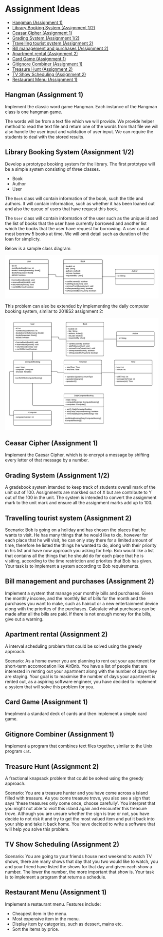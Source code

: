 # Assignment Ideas <!-- omit in toc -->

- [Hangman (Assignment 1)](#hangman-assignment-1)
- [Library Booking System (Assignment 1/2)](#library-booking-system-assignment-12)
- [Ceasar Cipher (Assignment 1)](#ceasar-cipher-assignment-1)
- [Grading System (Assignment 1/2)](#grading-system-assignment-12)
- [Travelling tourist system (Assignment 2)](#travelling-tourist-system-assignment-2)
- [Bill management and purchases (Assignment 2)](#bill-management-and-purchases-assignment-2)
- [Apartment rental (Assignment 2)](#apartment-rental-assignment-2)
- [Card Game (Assignment 1)](#card-game-assignment-1)
- [Gitignore Combiner (Assignment 1)](#gitignore-combiner-assignment-1)
- [Treasure Hunt (Assignment 2)](#treasure-hunt-assignment-2)
- [TV Show Scheduling (Assignment 2)](#tv-show-scheduling-assignment-2)
- [Restaurant Menu (Assignment 1)](#restaurant-menu-assignment-1)

## Hangman (Assignment 1)

Implement the classic word game Hangman. Each instance of the Hangman class is one hangman game.

The words will be from a text file which we will provide. We provide helper method to read the text file and return one of the words from that file we will also handle the user input and validation of user input. We can require the students to deal with the stored results.

## Library Booking System (Assignment 1/2)

Develop a prototype booking system for the library. The first prototype will be a simple system consisting of three classes.

- Book
- Author
- User

The `Book` class will contain information of the book, such the title and authors. It will contain information, such as whether it has been loaned out and also the queue of users that have request this book.

 The `User` class will contain information of the user such as the unique id and the list of books that the user have currently borrowed and another list which the books that the user have request for borrowing. A user can at most borrow 5 books at time. We will omit detail such as duration of the loan for simplicty.

 Below is a sample class diagram:

![Sample UML Class Diagram Library Booking System Basic Version UML Diagram](images/library-booking-system-basic-class-diagram.png)

This problem can also be extended by implementing the daily computer booking system, similar to 2018S2 assignment 2:

![Library Booking System UML Diagram](images/library-booking-system-class-diagram.png)

## Ceasar Cipher (Assignment 1)

Implement the Caesar Cipher, which is to encrypt a message by shifting every letter of that message by a number.

## Grading System (Assignment 1/2)

A gradebook system intended to keep track of students overall mark of the unit out of 100. Assignments are markked out of X but are contribute to Y out of the 100 in the unit. The system is intended to convert the assignment mark to the unit mark and ensure all the assignment marks add up to 100.

## Travelling tourist system (Assignment 2)

Scenario: Bob is going on a holiday and has chosen the places that he wants to visit. He has many things that he would like to do, however for each place that he will visit, he can only stay there for a limited amount of time, therefore he listed the things he wanted to do, along with their priority in his list and have now approach you asking for help. Bob would like a list that contains all the things that he should do for each place that he is visiting, according to the time restriction and priorites that Bob has given. Your task is to implement a system according to Bob requirements.

## Bill management and purchases (Assignment 2)

Implement a system that manage your monthly bills and purchases. Given the monthly income, and the monthly list of bills for the month and the purchases you want to make, such as haircut or a new entertainment device along with the priorites of the purchases. Calculate what purchases can be made after all the bills are paid. If there is not enough money for the bills, give out a warning.

## Apartment rental (Assignment 2)

A interval scheduling problem that could be solved using the greedy approach.

Scenario: As a home owner you are planning to rent out your apartment for short-term accomodation like AirBnb. You have a list of people that are interested in renting out your apartment along with the number of days they are staying. Your goal is to maximise the number of days your apartment is rented out, as a aspiring software engineer, you have decided to implement a system that will solve this problem for you.

## Card Game (Assignment 1)

Imeplment a standard deck of cards and then implement a simple card game.

## Gitignore Combiner (Assignment 1)

Implement a program that combines text files together, similar to the Unix program `cat`.

## Treasure Hunt (Assignment 2)

A fractional knapsack problem that could be solved using the greedy approach.

Scenario: You are a treasure hunter and you have come across a island filled with treasure. As you come treasure trove, you also see a sign that says 'these treasures only come once, choose carefully'. You interpret that you might not able to visit this island again and encounter this treasure trove. Although you are unsure whether the sign is true or not, you have decide to not risk it and try to get the most valued item and put it back into your ship and take it back home. You have decided to write a software that will help you solve this problem.

## TV Show Scheduling (Assignment 2)

Scenario: You are going to your friends house next weekend to watch TV shows, there are many shows that day that you two would like to watch, you and your friend have listed the shows for that day and given each show a number. The lower the number, the more important that show is. Your task is to implement a program that returns a schedule.

## Restaurant Menu (Assignment 1)

Implement a restaurant menu. Features include:

- Cheapest item in the menu.
- Most expensive item in the menu.
- Display item by categories, such as dessert, mains etc.
- Sort the items by price.
